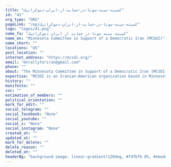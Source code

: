 ```yaml
---
title: "کمیته-مینه-سوتا-در-حمایت-از-ایران-دموکراتیک"
id: "41"
org_type: "ORG"
pageLink: "/op/کمیته-مینه-سوتا-در-حمایت-از-ایران-دموکراتیک"
logo: "logos/41.png"
name_fa: "کمیته مینه سوتا در حمایت از ایران دموکراتیک"
name_en: "Minnesota Committee in Support of a Democratic Iran (MCSDI)"
name_short: ""
locations: "US"
post_location: ""
internet_address: "https://mcsdi.org/"
email: "mnrallyforiran@gmail.com"
phone: ""
about: "The Minnesota Committee in Support of a Democratic Iran (MCSDI) is an Iranian-American organization located in Minnesota. Its primary goal is to raise awareness about the human rights violations occurring in Iran and to advocate for the pro-democracy movement within the country."
expertise: "MCSDI is an Iranian-American organization based in Minnesota with the goal of raising awareness of the violations of human rights in Iran, and to garner support for the pro-democracy movement of the Iranian people."
history: ""
manifesto: ""
coc: ""
estimation_of_members: ""
political_orientation: ""
mark_for_edit: ""
social_telegram: ""
social_facebook: "None"
social_youtube: ""
social_x: "None"
social_instagram: "None"
created_at: ""
updated_at: ""
mark_for_delete: ""
delete_reason: ""
deleted_at: ""
headerBg: "background-image: linear-gradient(120deg, #fdfbfb 0%, #ebedee 100%);"
---
```


